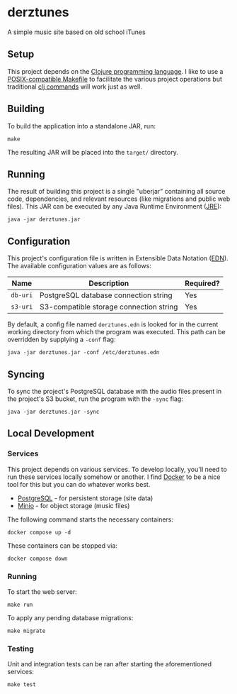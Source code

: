 # derztunes

A simple music site based on old school iTunes

## Setup

This project depends on the [Clojure programming language](https://clojure.org/).
I like to use a [POSIX-compatible Makefile](https://pubs.opengroup.org/onlinepubs/9699919799.2018edition/utilities/make.html) to facilitate the various project operations but traditional [clj commands](https://clojure.org/guides/deps_and_cli) will work just as well.

## Building

To build the application into a standalone JAR, run:

```
make
```

The resulting JAR will be placed into the `target/` directory.

## Running

The result of building this project is a single "uberjar" containing all source code, dependencies, and relevant resources (like migrations and public web files).
This JAR can be executed by any Java Runtime Environment ([JRE](https://code.launchpad.net/ubuntu/noble/+package/default-jre-headless)):

```
java -jar derztunes.jar
```

## Configuration

This project's configuration file is written in Extensible Data Notation ([EDN](https://github.com/edn-format/edn)).
The available configuration values are as follows:

| Name     | Description                             | Required? |
| -------- | --------------------------------------- | --------- |
| `db-uri` | PostgreSQL database connection string   | Yes       |
| `s3-uri` | S3-compatible storage connection string | Yes       |

By default, a config file named `derztunes.edn` is looked for in the current working directory from which the program was executed.
This path can be overridden by supplying a `-conf` flag:

```
java -jar derztunes.jar -conf /etc/derztunes.edn
```

## Syncing

To sync the project's PostgreSQL database with the audio files present in the project's S3 bucket, run the program with the `-sync` flag:

```
java -jar derztunes.jar -sync
```

## Local Development

### Services

This project depends on various services.
To develop locally, you'll need to run these services locally somehow or another.
I find [Docker](https://www.docker.com/) to be a nice tool for this but you can do whatever works best.

- [PostgreSQL](https://www.postgresql.org/) - for persistent storage (site data)
- [Minio](https://min.io/) - for object storage (music files)

The following command starts the necessary containers:

```
docker compose up -d
```

These containers can be stopped via:

```
docker compose down
```

### Running

To start the web server:

```
make run
```

To apply any pending database migrations:

```
make migrate
```

### Testing

Unit and integration tests can be ran after starting the aforementioned services:

```
make test
```
